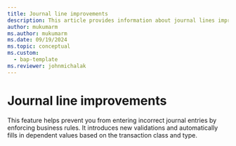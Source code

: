 ```yaml
---
title: Journal line improvements
description: This article provides information about journal lines improvement feature in Project Operations.
author: mukumarm
ms.author: mukumarm
ms.date: 09/19/2024
ms.topic: conceptual
ms.custom: 
  - bap-template
ms.reviewer: johnmichalak
---
```

# Journal line improvements
This feature helps prevent you from entering incorrect journal entries by enforcing business rules. It introduces new validations and automatically fills in dependent values based on the transaction class and type.
